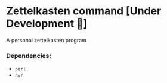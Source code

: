 # Zettelkasten command [Under Development 🚧]

A personal zettelkasten program

### Dependencies:

- `perl`
- `nvr`
